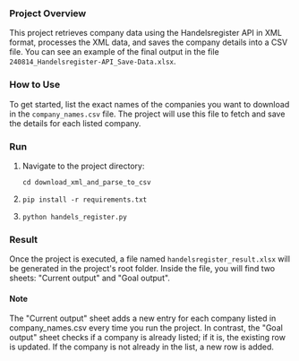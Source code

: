### Project Overview
This project retrieves company data using the Handelsregister API in XML format, processes the XML data, and saves the company details into a CSV file. You can see an example of the final output in the file `240814_Handelsregister-API_Save-Data.xlsx`.

### How to Use
To get started, list the exact names of the companies you want to download in the `company_names.csv` file. The project will use this file to fetch and save the details for each listed company.

### Run
1. Navigate to the project directory:
   ```
   cd download_xml_and_parse_to_csv
   ```
2. ```
   pip install -r requirements.txt
   ```
3. ```
   python handels_register.py
   ```
### Result
Once the project is executed, a file named `handelsregister_result.xlsx` will be generated in the project's root folder. Inside the file, you will find two sheets: "Current output" and "Goal output".

#### Note
The "Current output" sheet adds a new entry for each company listed in company_names.csv every time you run the project. In contrast, the "Goal output" sheet checks if a company is already listed; if it is, the existing row is updated. If the company is not already in the list, a new row is added.

